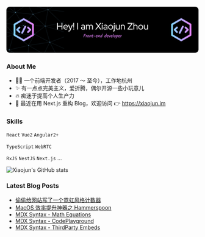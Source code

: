 ![Header](./assets/github-header-image.png)

### About Me

- 👨‍💻 一个前端开发者（2017 ～ 至今），工作地杭州
- ✨ 有一点点完美主义，爱折腾，偶尔开源一些小玩意儿
- 🔥 痴迷于提高个人生产力
- 🌱 最近在用 Next.js 重构 Blog，欢迎访问 👉 <https://xiaojun.im>

### Skills

`React` `Vue2` `Angular2+`

`TypeScript` `WebRTC`

`RxJS` `NestJS` `Next.js` ...

![Xiaojun's GitHub stats](https://github-readme-stats.vercel.app/api?username=xiaojundebug&show_icons=true&include_all_commits=true&theme=calm_pink&hide_border=true)

### Latest Blog Posts

<!-- BLOG-POST-LIST:START -->
- [偷偷给网站写了一个霓虹风格计数器](https://www.xiaojun.im/posts/2023-10-28-retro-hit-counter)
- [MacOS 效率提升神器之 Hammerspoon](https://www.xiaojun.im/posts/2023-06-20-hammerspoon)
- [MDX Syntax - Math Equations](https://www.xiaojun.im/posts/2023-04-27-mdx-syntax-math-equations)
- [MDX Syntax - CodePlayground](https://www.xiaojun.im/posts/2023-04-27-mdx-syntax-code-playground)
- [MDX Syntax - ThirdParty Embeds](https://www.xiaojun.im/posts/2023-04-27-mdx-syntax-third-party-embeds)
<!-- BLOG-POST-LIST:END -->
